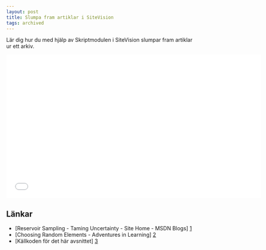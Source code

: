 ```yaml
---
layout: post
title: Slumpa fram artiklar i SiteVision
tags: archived
---
```


Lär dig hur du med hjälp av Skriptmodulen i SiteVision slumpar fram artiklar ur ett arkiv.

<div class="video-wrapper"><iframe src="//player.vimeo.com/video/18595309?title=0&amp;byline=0&amp;portrait=0" width="681" height="383" frameborder="0"></iframe></div>

## Länkar

* [Reservoir Sampling - Taming Uncertainty - Site Home - MSDN Blogs] [1]
* [Choosing Random Elements - Adventures in Learning] [2]
* [Källkoden för det här avsnittet] [3]

[1]: https://blogs.msdn.microsoft.com/spt/2008/02/05/reservoir-sampling/
[2]: http://propersubset.com/2010/04/choosing-random-elements.html
[3]: https://github.com/svendahlstrand/sitevision-episodes/tree/master/001-random-articles
